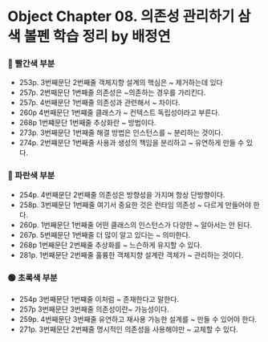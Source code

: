 # Object Chapter 08. 의존성 관리하기 삼색 볼펜 학습 정리 by 배정연

### 🔴 빨간색 부분
* 253p. 3번째문단 2번째줄 객체지향 설계의 핵심은 ~ 제거하는데 있다
* 257p. 2번째문단 1번째줄 의존성은 ~의존하는 경우를 가리킨다. 
* 257p. 4번째문단 1번째줄 의존성과 관련해서 ~ 차이다.
* 260p 4번째문단 1번쨰줄 클래스가 ~ 컨텍스트 독립성이라고 부른다. 
* 268p 1번쨰문단 1번째줄 추상화란 ~ 방법이다. 
* 273p. 3번째문단 1번째줄 해결 방법은 인스턴스를 ~ 분리하는 것이다.
* 274p. 2번쨰문단 1번째줄 사용과 생성의 책임을 분리하고 ~ 유연하게 만들 수 있다.

### 🔵 파란색 부분
* 254p. 4번째문단 2번째줄 의존성은 방향성을 가지며 항상 단방향이다.
* 258p. 3번째문단 1번째줄 여기서 중요한 것은 런타임 의존성 ~ 다르게 만들어야 한다.
* 260p. 1번째문단 1번째줄 어떤 클래스의 인스턴스가 다양한 ~ 알아서는 안 된다.
* 267p. 5번째문단 1번째줄 더 많이 알고 있다는 ~ 의미한다.
* 268p 1번째문단 2번째줄 추상화를 ~ 느슨하게 유지할 수 있다. 
* 281p. 1번째문단 2번째줄 훌륭한 객체지향 설계란 객체가 ~ 관리하는 것이다.


### 🟢 초록색 부분
* 254p 3번째문단 1번쨰줄 이처럼 ~ 존재한다고 말한다. 
* 257p 3번째문단 3번째줄 의존성이란~ 가능성이다. 
* 259p. 4번째문단 3번째줄 유연하고 재사용 가능한 설계를 ~ 만들 수 있어야 한다.
* 271p. 3번째문단 2번째줄 명시적인 의존성을 사용해야만 ~ 교체할 수 있다.
